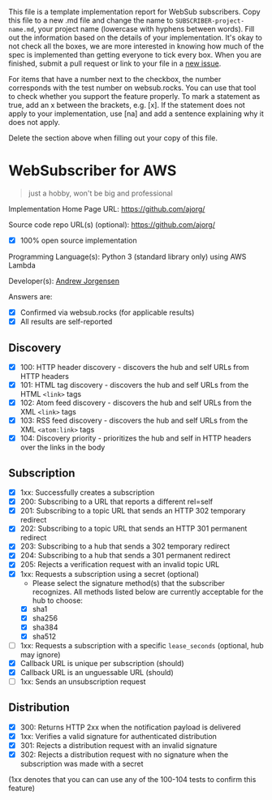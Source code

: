 This file is a template implementation report for WebSub subscribers. Copy this file to a new .md file and change the name to `SUBSCRIBER-project-name.md`, your project name (lowercase with hyphens between words). Fill out the information based on the details of your implementation. It's okay to not check all the boxes, we are more interested in knowing how much of the spec is implemented than getting everyone to tick every box. When you are finished, submit a pull request or link to your file in a [new issue](https://github.com/w3c/websub/issues).

For items that have a number next to the checkbox, the number corresponds with the test number on websub.rocks. You can use that tool to check whether you support the feature properly. To mark a statement as true, add an x between the brackets, e.g. [x]. If the statement does not apply to your implementation, use [na] and add a sentence explaining why it does not apply.

Delete the section above when filling out your copy of this file.

# WebSubscriber for AWS

> just a hobby, won't be big and professional

Implementation Home Page URL: https://github.com/ajorg/<TBD>

Source code repo URL(s) (optional): https://github.com/ajorg/<TBD>
* [x] 100% open source implementation

Programming Language(s): Python 3 (standard library only) using AWS Lambda

Developer(s): [Andrew Jorgensen](https://andrew.jorgensenfamily.us)

Answers are:
* [x] Confirmed via websub.rocks (for applicable results)
* [x] All results are self-reported

## Discovery

* [x] 100: HTTP header discovery - discovers the hub and self URLs from HTTP headers
* [x] 101: HTML tag discovery - discovers the hub and self URLs from the HTML `<link>` tags
* [x] 102: Atom feed discovery - discovers the hub and self URLs from the XML `<link>` tags
* [x] 103: RSS feed discovery - discovers the hub and self URLs from the XML `<atom:link>` tags
* [x] 104: Discovery priority - prioritizes the hub and self in HTTP headers over the links in the body

## Subscription

* [x] 1xx: Successfully creates a subscription
* [x] 200: Subscribing to a URL that reports a different rel=self
* [x] 201: Subscribing to a topic URL that sends an HTTP 302 temporary redirect
* [x] 202: Subscribing to a topic URL that sends an HTTP 301 permanent redirect
* [x] 203: Subscribing to a hub that sends a 302 temporary redirect
* [x] 204: Subscribing to a hub that sends a 301 permanent redirect
* [x] 205: Rejects a verification request with an invalid topic URL
* [x] 1xx: Requests a subscription using a secret (optional)
  * Please select the signature method(s) that the subscriber recognizes. All methods listed below are currently acceptable for the hub to choose:
  * [x] sha1
  * [x] sha256
  * [x] sha384
  * [x] sha512
* [ ] 1xx: Requests a subscription with a specific `lease_seconds` (optional, hub may ignore)
* [x] Callback URL is unique per subscription (should)
* [x] Callback URL is an unguessable URL (should)
* [ ] 1xx: Sends an unsubscription request

## Distribution

* [x] 300: Returns HTTP 2xx when the notification payload is delivered
* [x] 1xx: Verifies a valid signature for authenticated distribution
* [x] 301: Rejects a distribution request with an invalid signature
* [x] 302: Rejects a distribution request with no signature when the subscription was made with a secret

(1xx denotes that you can can use any of the 100-104 tests to confirm this feature)

